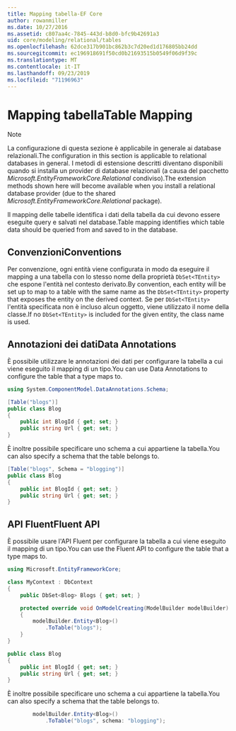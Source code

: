 ```yaml
---
title: Mapping tabella-EF Core
author: rowanmiller
ms.date: 10/27/2016
ms.assetid: c807aa4c-7845-443d-b8d0-bfc9b42691a3
uid: core/modeling/relational/tables
ms.openlocfilehash: 62dce317b901bc862b3c7d20ed1d176805bb24dd
ms.sourcegitcommit: ec196918691f50cd0b21693515b0549f06d9f39c
ms.translationtype: MT
ms.contentlocale: it-IT
ms.lasthandoff: 09/23/2019
ms.locfileid: "71196963"
---
```

# <a name="table-mapping"></a><span data-ttu-id="05818-102">Mapping tabella</span><span class="sxs-lookup"><span data-stu-id="05818-102">Table Mapping</span></span>

> [!NOTE]  
> <span data-ttu-id="05818-103">La configurazione di questa sezione è applicabile in generale ai database relazionali.</span><span class="sxs-lookup"><span data-stu-id="05818-103">The configuration in this section is applicable to relational databases in general.</span></span> <span data-ttu-id="05818-104">I metodi di estensione descritti diventano disponibili quando si installa un provider di database relazionali (a causa del pacchetto *Microsoft.EntityFrameworkCore.Relational* condiviso).</span><span class="sxs-lookup"><span data-stu-id="05818-104">The extension methods shown here will become available when you install a relational database provider (due to the shared *Microsoft.EntityFrameworkCore.Relational* package).</span></span>

<span data-ttu-id="05818-105">Il mapping delle tabelle identifica i dati della tabella da cui devono essere eseguite query e salvati nel database.</span><span class="sxs-lookup"><span data-stu-id="05818-105">Table mapping identifies which table data should be queried from and saved to in the database.</span></span>

## <a name="conventions"></a><span data-ttu-id="05818-106">Convenzioni</span><span class="sxs-lookup"><span data-stu-id="05818-106">Conventions</span></span>

<span data-ttu-id="05818-107">Per convenzione, ogni entità viene configurata in modo da eseguire il mapping a una tabella con lo stesso nome della proprietà `DbSet<TEntity>` che espone l'entità nel contesto derivato.</span><span class="sxs-lookup"><span data-stu-id="05818-107">By convention, each entity will be set up to map to a table with the same name as the `DbSet<TEntity>` property that exposes the entity on the derived context.</span></span> <span data-ttu-id="05818-108">Se per `DbSet<TEntity>` l'entità specificata non è incluso alcun oggetto, viene utilizzato il nome della classe.</span><span class="sxs-lookup"><span data-stu-id="05818-108">If no `DbSet<TEntity>` is included for the given entity, the class name is used.</span></span>

## <a name="data-annotations"></a><span data-ttu-id="05818-109">Annotazioni dei dati</span><span class="sxs-lookup"><span data-stu-id="05818-109">Data Annotations</span></span>

<span data-ttu-id="05818-110">È possibile utilizzare le annotazioni dei dati per configurare la tabella a cui viene eseguito il mapping di un tipo.</span><span class="sxs-lookup"><span data-stu-id="05818-110">You can use Data Annotations to configure the table that a type maps to.</span></span>

``` csharp
using System.ComponentModel.DataAnnotations.Schema;
```
``` csharp
[Table("blogs")]
public class Blog
{
    public int BlogId { get; set; }
    public string Url { get; set; }
}
```

<span data-ttu-id="05818-111">È inoltre possibile specificare uno schema a cui appartiene la tabella.</span><span class="sxs-lookup"><span data-stu-id="05818-111">You can also specify a schema that the table belongs to.</span></span>

``` csharp
[Table("blogs", Schema = "blogging")]
public class Blog
{
    public int BlogId { get; set; }
    public string Url { get; set; }
}
```

## <a name="fluent-api"></a><span data-ttu-id="05818-112">API Fluent</span><span class="sxs-lookup"><span data-stu-id="05818-112">Fluent API</span></span>

<span data-ttu-id="05818-113">È possibile usare l'API Fluent per configurare la tabella a cui viene eseguito il mapping di un tipo.</span><span class="sxs-lookup"><span data-stu-id="05818-113">You can use the Fluent API to configure the table that a type maps to.</span></span>

``` csharp
using Microsoft.EntityFrameworkCore;
```
``` csharp
class MyContext : DbContext
{
    public DbSet<Blog> Blogs { get; set; }

    protected override void OnModelCreating(ModelBuilder modelBuilder)
    {
        modelBuilder.Entity<Blog>()
            .ToTable("blogs");
    }
}

public class Blog
{
    public int BlogId { get; set; }
    public string Url { get; set; }
}
```

<span data-ttu-id="05818-114">È inoltre possibile specificare uno schema a cui appartiene la tabella.</span><span class="sxs-lookup"><span data-stu-id="05818-114">You can also specify a schema that the table belongs to.</span></span>

<!-- [!code-csharp[Main](samples/core/relational/Modeling/FluentAPI/Relational/TableAndSchema.cs?highlight=2)] -->
``` csharp
        modelBuilder.Entity<Blog>()
            .ToTable("blogs", schema: "blogging");
```
